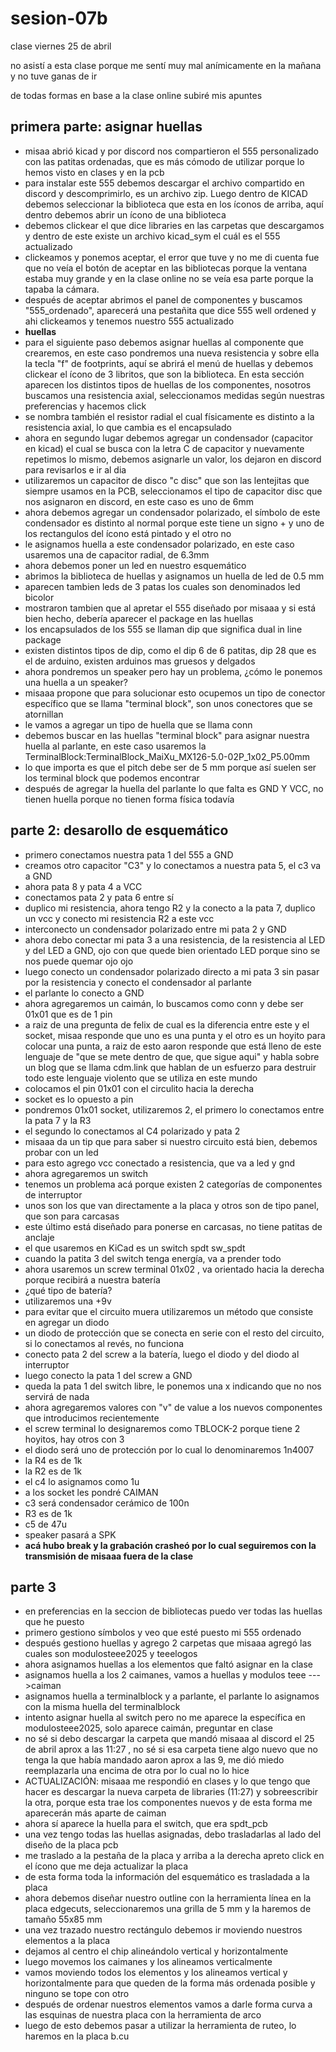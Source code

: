 # sesion-07b

clase viernes 25 de abril

no asistí a esta clase porque me sentí muy mal anímicamente en la mañana y no tuve ganas de ir

de todas formas en base a la clase online subiré mis apuntes

## primera parte: asignar huellas

- misaa abrió kicad y por discord nos compartieron el 555 personalizado con las patitas ordenadas, que es más cómodo de utilizar porque lo hemos visto en clases y en la pcb
- para instalar este 555 debemos descargar el archivo compartido en discord y descomprimirlo, es un archivo zip. Luego dentro de KICAD debemos seleccionar la biblioteca que esta en los íconos de arriba, aquí dentro debemos abrir un ícono de una biblioteca
- debemos clickear el que dice libraries en las carpetas que descargamos y dentro de este existe un archivo kicad_sym el cuál es el 555 actualizado
- clickeamos y ponemos aceptar, el error que tuve y no me di cuenta fue que no veía el botón de aceptar en las bibliotecas porque la ventana estaba muy grande y en la clase online no se veía esa parte porque la tapaba la cámara.
- después de aceptar abrimos el panel de componentes y buscamos "555_ordenado", aparecerá una pestañita que dice 555 well ordened y ahi clickeamos y tenemos nuestro 555 actualizado
- **huellas**
- para el siguiente paso debemos asignar huellas al componente que crearemos, en este caso pondremos una nueva resistencia y sobre ella la tecla "f" de footprints, aquí se abrirá el menú de huellas y debemos clickear el ícono de 3 libritos, que son la biblioteca. En esta sección aparecen los distintos tipos de huellas de los componentes, nosotros buscamos una resistencia axial, seleccionamos medidas según nuestras preferencias y hacemos click
- se nombra también el resistor radial el cual físicamente es distinto a la resistencia axial, lo que cambia es el encapsulado
- ahora en segundo lugar debemos agregar un condensador (capacitor en kicad) el cual se busca con la letra C de capacitor y nuevamente repetimos lo mismo, debemos asignarle un valor, los dejaron en discord para revisarlos e ir al dia
- utilizaremos un capacitor de disco "c disc" que son las lentejitas que siempre usamos en la PCB, seleccionamos el tipo de capacitor disc que nos asignaron en discord, en este caso es uno de 6mm
- ahora debemos agregar un condensador polarizado, el símbolo de este condensador es distinto al normal porque este tiene un signo + y uno de los rectangulos del ícono está pintado y el otro no
- le asignamos huella a este condensador polarizado, en este caso usaremos una de capacitor radial, de 6.3mm
- ahora debemos poner un led en nuestro esquemático
- abrimos la biblioteca de huellas y asignamos un huella de led de 0.5 mm
- aparecen tambien leds de 3 patas los cuales son denominados led bicolor
- mostraron tambien que al apretar el 555 diseñado por misaaa y si está bien hecho, debería aparecer el package en las huellas
- los encapsulados de los 555 se llaman dip que significa dual in line package
- existen distintos tipos de dip, como el dip 6 de 6 patitas, dip 28 que es el de arduino, existen arduinos mas gruesos y delgados
- ahora pondremos un speaker pero hay un problema, ¿cómo le ponemos una huella a un speaker?
- misaaa propone que para solucionar esto ocupemos un tipo de conector específico que se llama "terminal block", son unos conectores que se atornillan
- le vamos a agregar un tipo de huella que se llama conn
- debemos buscar en las huellas "terminal block" para asignar nuestra huella al parlante, en este caso usaremos la TerminalBlock:TerminalBlock_MaiXu_MX126-5.0-02P_1x02_P5.00mm
- lo que importa es que el pitch debe ser de 5 mm porque así suelen ser los terminal block que podemos encontrar
- después de agregar la huella del parlante lo que falta es  GND Y VCC, no tienen huella porque no tienen forma física todavía

## parte 2: desarollo de esquemático

- primero conectamos nuestra pata 1 del 555 a GND
- creamos otro capacitor "C3" y lo conectamos a nuestra pata 5, el c3 va a GND
- ahora pata 8 y pata 4 a VCC
- conectamos pata 2 y pata 6 entre sí
- duplico mi resistencia, ahora tengo R2 y la conecto a la pata 7, duplico un vcc y conecto mi resistencia R2 a este vcc
- interconecto un condensador polarizado entre mi pata 2 y GND
- ahora debo conectar mi pata 3 a una resistencia, de la resistencia al LED y del LED a GND, ojo con que quede bien orientado LED porque sino se nos puede quemar ojo ojo
- luego conecto un condensador polarizado directo a mi pata 3 sin pasar por la resistencia y conecto el condensador al parlante
- el parlante lo conecto a GND
- ahora agregaremos un caimán, lo buscamos como conn y debe ser 01x01 que es de 1 pin
- a raiz de una pregunta de felix de cual es la diferencia entre este y el socket, misaa responde que uno es una punta y el otro es un hoyito para colocar una punta, a raiz de esto aaron responde que está lleno de este lenguaje de "que se mete dentro de que, que sigue aqui" y habla sobre un blog que se llama cdm.link que hablan de un esfuerzo para destruir todo este lenguaje violento que se utiliza en este mundo
- colocamos el pin 01x01 con el circulito hacia la derecha
- socket es lo opuesto a pin
- pondremos 01x01 socket, utilizaremos 2, el primero lo conectamos entre la pata 7 y la R3
- el segundo lo conectamos al C4 polarizado y pata 2
- misaaa da un tip que para saber si nuestro circuito está bien, debemos probar con un led
- para esto agrego vcc conectado a  resistencia, que va a led y gnd
- ahora agregaremos un switch
- tenemos un problema acá porque existen 2 categorías de componentes de interruptor
- unos son los que van directamente a la placa y otros son de tipo panel, que son para carcasas
- este último está diseñado para ponerse en carcasas, no tiene patitas de anclaje
- el que usaremos en KiCad es un switch spdt sw_spdt
- cuando la patita 3 del switch tenga energía, va a prender todo
- ahora usaremos un screw terminal 01x02 , va orientado hacia la derecha porque recibirá a nuestra batería
- ¿qué tipo de batería?
- utilizaremos una +9v
- para evitar que el circuito muera utilizaremos un método que consiste en agregar un diodo
- un diodo de protección que se conecta en serie con el resto del circuito, si lo conectamos al revés, no funciona
- conecto pata 2 del screw a la batería, luego el diodo y del diodo al interruptor
- luego conecto la pata 1 del screw a GND
- queda la pata 1 del switch libre, le ponemos una x indicando que no nos servirá de nada
- ahora agregaremos valores con "v" de value a los nuevos componentes que introducimos recientemente
- el screw terminal lo designaremos como TBLOCK-2 porque tiene 2 hoyitos, hay otros con 3
- el diodo será uno de protección por lo cual lo denominaremos 1n4007
- la R4 es de 1k
- la R2 es de 1k
- el c4 lo asignamos como 1u
- a los socket les pondré CAIMAN
- c3 será condensador cerámico de 100n
- R3 es de 1k
- c5 de 47u
- speaker pasará a SPK
- **acá hubo break y la grabación crasheó por lo cual seguiremos con la transmisión de misaaa fuera de la clase**

## parte 3

- en preferencias en la seccion de bibliotecas puedo ver todas las huellas que he puesto
- primero gestiono símbolos y veo que esté puesto mi 555 ordenado
- después gestiono huellas y agrego 2 carpetas que misaaa agregó las cuales son modulosteee2025 y teeelogos
- ahora asignamos huellas a los elementos que faltó asignar en la clase
- asignamos huella a los 2 caimanes, vamos a huellas y modulos teee --->caiman
- asignamos huella a terminalblock y a parlante, el parlante lo asignamos con la misma huella del terminalblock
- intento asignar huella al switch pero no me aparece la específica en modulosteee2025, solo aparece caimán, preguntar en clase
- no sé si debo descargar la carpeta que mandó misaaa al discord el 25 de abril aprox a las 11:27 , no sé si esa carpeta tiene algo nuevo que no tenga la que había mandado aaron aprox a las 9, me dió miedo reemplazarla una encima de otra por lo cual no lo hice
- ACTUALIZACIÓN: misaaa me respondió en clases y lo que tengo que hacer es descargar la nueva carpeta de libraries (11:27) y sobreescribir la otra, porque esta trae los componentes nuevos y de esta forma me aparecerán más aparte de caiman
- ahora sí aparece la huella para el switch, que era spdt_pcb
- una vez tengo todas las huellas asignadas, debo trasladarlas al lado del diseño de la placa pcb
- me traslado a la pestaña de la placa y arriba a la derecha apreto click en el ícono que me deja actualizar la placa
- de esta forma toda la información del esquemático es trasladada a la placa
- ahora debemos diseñar nuestro outline con la herramienta línea en la placa edgecuts, seleccionaremos una grilla de 5 mm y la haremos de tamaño 55x85 mm
- una vez trazado nuestro rectángulo debemos ir moviendo nuestros elementos a la placa
- dejamos al centro el chip alineándolo vertical y horizontalmente
- luego movemos los caimanes y los alineamos verticalmente
- vamos moviendo todos los elementos y los alineamos vertical y horizontalmente para que queden de la forma más ordenada posible y ninguno se tope con otro
- después de ordenar nuestros elementos vamos a darle forma curva a las esquinas de nuestra placa con la herramienta de arco
- luego de esto debemos pasar a utilizar la herramienta de ruteo, lo haremos en la placa b.cu
